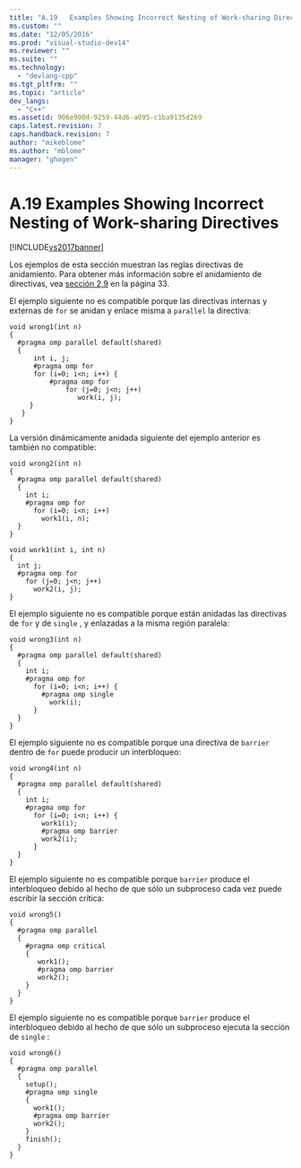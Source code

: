 ```yaml
---
title: "A.19   Examples Showing Incorrect Nesting of Work-sharing Directives | Microsoft Docs"
ms.custom: ""
ms.date: "12/05/2016"
ms.prod: "visual-studio-dev14"
ms.reviewer: ""
ms.suite: ""
ms.technology: 
  - "devlang-cpp"
ms.tgt_pltfrm: ""
ms.topic: "article"
dev_langs: 
  - "C++"
ms.assetid: 906e900d-9259-44d6-a095-c1ba9135d269
caps.latest.revision: 7
caps.handback.revision: 7
author: "mikeblome"
ms.author: "mblome"
manager: "ghogen"
---
```

# A.19   Examples Showing Incorrect Nesting of Work-sharing Directives
[!INCLUDE[vs2017banner](../../assembler/inline/includes/vs2017banner.md)]

Los ejemplos de esta sección muestran las reglas directivas de anidamiento.  Para obtener más información sobre el anidamiento de directivas, vea [sección 2,9](../../parallel/openmp/2-9-directive-nesting.md) en la página 33.  
  
 El ejemplo siguiente no es compatible porque las directivas internas y externas de `for` se anidan y enlace misma a `parallel` la directiva:  
  
```  
void wrong1(int n)  
{  
  #pragma omp parallel default(shared)  
  {  
      int i, j;  
      #pragma omp for  
      for (i=0; i<n; i++) {  
          #pragma omp for  
              for (j=0; j<n; j++)  
                 work(i, j);  
     }  
   }  
}  
```  
  
 La versión dinámicamente anidada siguiente del ejemplo anterior es también no compatible:  
  
```  
void wrong2(int n)  
{  
  #pragma omp parallel default(shared)  
  {  
    int i;  
    #pragma omp for  
      for (i=0; i<n; i++)  
        work1(i, n);  
  }  
}  
  
void work1(int i, int n)  
{  
  int j;  
  #pragma omp for  
    for (j=0; j<n; j++)  
      work2(i, j);  
}  
```  
  
 El ejemplo siguiente no es compatible porque están anidadas las directivas de `for` y de `single` , y enlazadas a la misma región paralela:  
  
```  
void wrong3(int n)  
{  
  #pragma omp parallel default(shared)  
  {  
    int i;  
    #pragma omp for  
      for (i=0; i<n; i++) {  
        #pragma omp single  
          work(i);  
      }  
  }  
}  
```  
  
 El ejemplo siguiente no es compatible porque una directiva de `barrier` dentro de `for` puede producir un interbloqueo:  
  
```  
void wrong4(int n)  
{  
  #pragma omp parallel default(shared)  
  {  
    int i;  
    #pragma omp for  
      for (i=0; i<n; i++) {  
        work1(i);  
        #pragma omp barrier  
        work2(i);  
      }  
  }  
}  
```  
  
 El ejemplo siguiente no es compatible porque `barrier` produce el interbloqueo debido al hecho de que sólo un subproceso cada vez puede escribir la sección crítica:  
  
```  
void wrong5()  
{  
  #pragma omp parallel  
  {  
    #pragma omp critical  
    {  
       work1();  
       #pragma omp barrier  
       work2();  
    }  
  }  
}  
```  
  
 El ejemplo siguiente no es compatible porque `barrier` produce el interbloqueo debido al hecho de que sólo un subproceso ejecuta la sección de `single` :  
  
```  
void wrong6()  
{  
  #pragma omp parallel  
  {  
    setup();  
    #pragma omp single  
    {  
      work1();  
      #pragma omp barrier  
      work2();  
    }  
    finish();  
  }  
}  
```